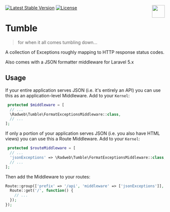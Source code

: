 [<img src="http://i.imgur.com/Qslhr5z.png" align="right" height="40">](http://radweb.co.uk)

[![Latest Stable Version](https://poser.pugx.org/radweb/tumble/v/stable.png)](https://packagist.org/packages/radweb/tumble) [![License](https://poser.pugx.org/radweb/tumble/license.png)](https://packagist.org/packages/radweb/tumble)

# Tumble

> for when it all comes tumbling down...

A collection of Exceptions roughly mapping to HTTP response status codes.

Also comes with a JSON formatter middleware for Laravel 5.x

## Usage

If your entire application serves JSON (i.e. it's entirely an API) you can use this as an application-level Middleware. Add to your `Kernel`:

```php
 protected $middleware = [
  // ...
  \Radweb\Tumble\FormatExceptionsMiddleware::class,
  // ...
];
```

If only a portion of your application serves JSON (i.e. you also have HTML views) you can use this a Route Middleware. Add to your `Kernel`:

```php
 protected $routeMiddleware = [
  // ...
  'jsonExceptions' => \Radweb\Tumble\FormatExceptionsMiddleware::class,
  // ...
];
```

Then add the Middleware to your routes:

```php
Route::group(['prefix' => '/api', 'middleware' => ['jsonExceptions']], function() {
  Route::get('/', function() {
    // ...
  });
});
```

